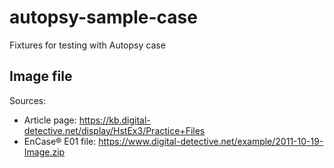 # autopsy-sample-case
Fixtures for testing with Autopsy case

## Image file
Sources:
  - Article page: https://kb.digital-detective.net/display/HstEx3/Practice+Files
  - EnCase® E01 file: https://www.digital-detective.net/example/2011-10-19-Image.zip
